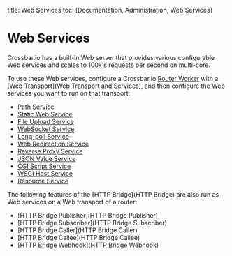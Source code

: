 title: Web Services
toc: [Documentation, Administration, Web Services]

# Web Services

Crossbar.io has a built-in Web server that provides various configurable Web services and [scales](https://github.com/crossbario/crossbarexamples/tree/master/benchmark/web) to 100k's requests per second on multi-core.

To use these Web services, configure a Crossbar.io [Router Worker](Router-Configuration) with a [Web Transport](Web Transport and Services), and then configure the Web services you want to run on that transport:

* [Path Service](Path-Service)
* [Static Web Service](Static-Web-Service)
* [File Upload Service](File-Upload-Service)
* [WebSocket Service](WebSocket-Service)
* [Long-poll Service](Long-Poll-Service)
* [Web Redirection Service](Web-Redirection-Service)
* [Reverse Proxy Service](Reverse-Proxy-Service)
* [JSON Value Service](JSON-Value-Service)
* [CGI Script Service](CGI-Script-Service)
* [WSGI Host Service](WSGI-Host-Service)
* [Resource Service](Resource-Service)

The following features of the [HTTP Bridge](HTTP Bridge) are also run as Web services on a Web transport of a router:

* [HTTP Bridge Publisher](HTTP Bridge Publisher)
* [HTTP Bridge Subscriber](HTTP Bridge Subscriber)
* [HTTP Bridge Caller](HTTP Bridge Caller)
* [HTTP Bridge Callee](HTTP Bridge Callee)
* [HTTP Bridge Webhook](HTTP Bridge Webhook)
